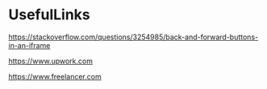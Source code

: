 # UsefulLinks
https://stackoverflow.com/questions/3254985/back-and-forward-buttons-in-an-iframe

https://www.upwork.com

https://www.freelancer.com
